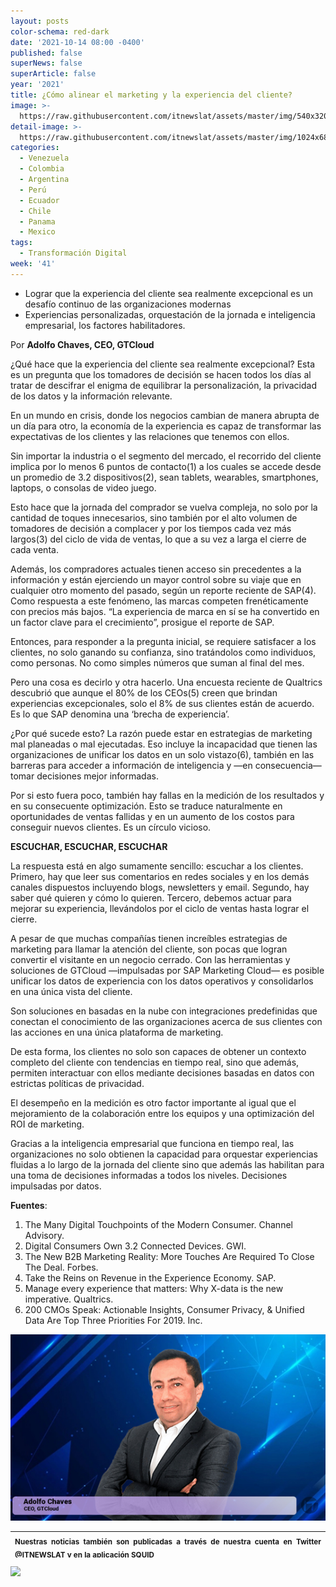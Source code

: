 ```yaml
---
layout: posts
color-schema: red-dark
date: '2021-10-14 08:00 -0400'
published: false
superNews: false
superArticle: false
year: '2021'
title: ¿Cómo alinear el marketing y la experiencia del cliente?
image: >-
  https://raw.githubusercontent.com/itnewslat/assets/master/img/540x320/Adolfo-Chaves-p.jpg
detail-image: >-
  https://raw.githubusercontent.com/itnewslat/assets/master/img/1024x680/Adolfo-Chaves-g.jpg
categories:
  - Venezuela
  - Colombia
  - Argentina
  - Perú
  - Ecuador
  - Chile
  - Panama
  - Mexico
tags:
  - Transformación Digital
week: '41'
---
```

- Lograr que la experiencia del cliente sea realmente excepcional es un desafío continuo de las organizaciones modernas
- Experiencias personalizadas, orquestación de la jornada e inteligencia empresarial, los factores habilitadores.

Por **Adolfo Chaves, CEO, GTCloud**

¿Qué hace que la experiencia del cliente sea realmente excepcional? Esta es un pregunta que los tomadores de decisión se hacen todos los días al tratar de descifrar el enigma de equilibrar la personalización, la privacidad de los datos y la información relevante. 

En un mundo en crisis, donde los negocios cambian de manera abrupta de un día para otro, la economía de la experiencia es capaz de transformar las expectativas de los clientes y las relaciones que tenemos con ellos.

Sin importar la industria o el segmento del mercado, el recorrido del cliente implica por lo menos 6 puntos de contacto(1) a los cuales se accede desde un promedio de 3.2 dispositivos(2), sean tablets, wearables, smartphones, laptops, o consolas de video juego. 

Esto hace que la jornada del comprador se vuelva compleja, no solo por la cantidad de toques innecesarios, sino también por el alto volumen de tomadores de decisión a complacer y por los tiempos cada vez más largos(3) del ciclo de vida de ventas, lo que a su vez a larga el cierre de cada venta. 

Además, los compradores actuales tienen acceso sin precedentes a la información y están ejerciendo un mayor control sobre su viaje que en cualquier otro momento del pasado, según un reporte reciente de SAP(4).  Como respuesta a este fenómeno, las marcas competen frenéticamente con precios más bajos. “La experiencia de marca en sí se ha convertido en un factor clave para el crecimiento”, prosigue el reporte de SAP.

Entonces, para responder a la pregunta inicial, se requiere satisfacer a los clientes, no solo ganando su confianza, sino tratándolos como individuos, como personas. No como simples números que suman al final del mes. 

Pero una cosa es decirlo y otra hacerlo. Una encuesta reciente de Qualtrics descubrió que aunque el 80% de los CEOs(5) creen que brindan experiencias excepcionales, solo el 8% de sus clientes están de acuerdo. Es lo que SAP denomina una ‘brecha de experiencia’.

¿Por qué sucede esto? La razón puede estar en estrategias de marketing mal planeadas o mal ejecutadas. Eso incluye la incapacidad que tienen las organizaciones de unificar los datos en un solo vistazo(6), también en las barreras para acceder a información de inteligencia y —en consecuencia— tomar decisiones mejor informadas. 

Por si esto fuera poco, también hay fallas en la medición de los resultados y en su consecuente optimización. Esto se traduce naturalmente en oportunidades de ventas fallidas y en un aumento de los costos para conseguir nuevos clientes. Es un círculo vicioso. 

**ESCUCHAR, ESCUCHAR, ESCUCHAR**

La respuesta está en algo sumamente sencillo: escuchar a los clientes. Primero, hay que leer sus comentarios en redes sociales y en los demás canales dispuestos incluyendo blogs, newsletters y email. Segundo, hay saber qué quieren y cómo lo quieren. Tercero, debemos actuar para mejorar su experiencia, llevándolos por el ciclo de ventas hasta lograr el cierre. 

A pesar de que muchas compañías tienen increíbles estrategias de marketing para llamar la atención del cliente, son pocas que logran convertir el visitante en un negocio cerrado. Con las herramientas y soluciones de GTCloud —impulsadas por SAP Marketing Cloud— es posible unificar los datos de experiencia con los datos operativos y consolidarlos en una única vista del cliente. 

Son soluciones en basadas en la nube con integraciones predefinidas que conectan el conocimiento de las organizaciones acerca de sus clientes con las acciones en una única plataforma de marketing. 

De esta forma, los clientes no solo son capaces de obtener un contexto completo del cliente con tendencias en tiempo real, sino que además, permiten interactuar con ellos mediante decisiones basadas en datos con estrictas políticas de privacidad. 

El desempeño en la medición es otro factor importante al igual que el mejoramiento de la colaboración entre los equipos y una optimización del ROI de marketing. 

Gracias a la inteligencia empresarial que funciona en tiempo real, las organizaciones no solo obtienen la capacidad para orquestar experiencias fluidas a lo largo de la jornada del cliente sino que además las habilitan para una toma de decisiones informadas a todos los niveles. Decisiones impulsadas por datos. 

**Fuentes**:
1.	The Many Digital Touchpoints of the Modern Consumer. Channel Advisory.
2.	Digital Consumers Own 3.2 Connected Devices. GWI.
3.	The New B2B Marketing Reality: More Touches Are Required To Close The Deal. Forbes. 
4.	Take the Reins on Revenue in the Experience Economy. SAP. 
5.	Manage every experience that matters: Why X-data is the new imperative. Qualtrics.
6.	200 CMOs Speak: Actionable Insights, Consumer Privacy, &amp; Unified Data Are Top Three Priorities For 2019. Inc.

![](https://raw.githubusercontent.com/itnewslat/assets/master/img/540x320/Adolfo-Chaves-p.jpg)

<table style="height: 42px;" width="569">
<tbody>
<tr>
<td style="text-align: justify;"><sub><strong>Nuestras noticias también son publicadas a través de nuestra cuenta en Twitter <a href="https://twitter.com/itnewslat?lang=es">@ITNEWSLAT</a> y en la aplicación <a href="https://squidapp.co/en/">SQUID</a></strong></sub></td>
</tr>
</tbody>
</table>

<img src="https://tracker.metricool.com/c3po.jpg?hash=56f88a41e39ab42c063cc51676587a04"/>